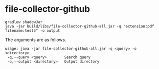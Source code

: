 # file-collector-github

```
gradlew shadowJar
java -jar build/libs/file-collector-github-all.jar -q "extension:pdf filename:test5" -o output
```

The arguments are as follows.

```
usage: java -jar file-collector-github-all.jar -q <query> -o <directory>
 -q,--query <query>        Search query
 -o,--output <directory>   Output directory
```
